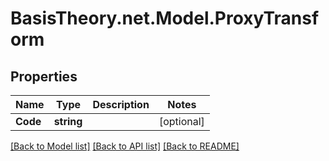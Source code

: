 
# BasisTheory.net.Model.ProxyTransform

## Properties

Name | Type | Description | Notes
------------ | ------------- | ------------- | -------------
**Code** | **string** |  | [optional] 

[[Back to Model list]](../README.md#documentation-for-models)
[[Back to API list]](../README.md#documentation-for-api-endpoints)
[[Back to README]](../README.md)

